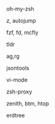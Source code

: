 oh-my-zsh

z, autojump

fzf, fd, mcfly

tldr

ag,rg

jsontools 

vi-mode

zsh-proxy

zenith, btm, htop

erdtree
